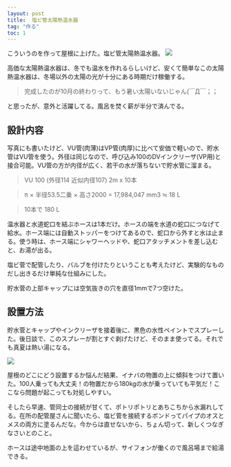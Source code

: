 ```yaml
---
layout: post
title:  塩ビ管太陽熱温水器
tag: "作る"
toc: 1
---
```

こういうのを作って屋根に上げた。塩ビ管太陽熱温水器。
![](https://kobapan.com/f/9481161129_cf639f06e6.jpg)

高価な太陽熱温水器は、冬でも温水を作れるらしいけど、安くて簡単なこの太陽熱温水器は、冬場以外の太陽の光が十分にある時期だけ稼働する。

> 完成したのが10月の終わりって、もう暑い太陽いないじゃん(￣Д￣；；

と思ったが、意外と活躍してる。風呂を焚く薪が半分で済んでる。

## 設計内容

写真にも書いたけど、VU管(肉薄)はVP管(肉厚)に比べて安価で軽いので、貯水管はVU管を使う。外径は同じなので、呼び込み100のDVインクリーザ(VP用)と接合可能。VU管の方が内径が広く、若干の水が落ちないで貯水管に溜まる。

> VU 100 (外径114 近似内径107) 2m x 10本

> π × 半径53.5二乗 × 高さ2000 = 17,984,047 mm3 ≒ 18 L

> 10本で 180 L

温水器と水道蛇口を結ぶホースは1本だけ。ホースの端を水道の蛇口につなげて給水。ホース端には自動ストッパーをつけてあるので、蛇口から外すと水は止まる。使う時は、ホース端にシャワーヘッドや、蛇口アタッチメントを差し込むと、お湯が出る。

塩ビ菅で配管したり、バルブを付けたりということも考えたけど、実験的なものだし出きるだけ単純な仕組みにした。

貯水菅の上部キャップには空気抜きの穴を直径1mmで7つ空けた。

## 設置方法

貯水菅とキャップやインクリーザを接着後に、黒色の水性ペイントでスプレーした。後日談で、このスプレーが割とすぐ剥げたけど、そのまま使ってる。それでも真夏は熱い湯になる。

![](https://kobapan.com/f/10903218935_d622b736cb.jpg)

屋根のどこにどう設置するか悩んだ結果、イナバの物置の上に傾斜をつけて置いた。100人乗っても大丈夫！の物置だから180kgの水が乗っていても平気だ！ここなら問題が起こっても対処しやすい。

そしたら早速、管同士の接続が甘くて、ポトリポトリとあちこちから水漏れしてる。在所の配管屋さんに聞いたら、塩ビ菅を接続するボンドってパイプのオスとメスの両方に塗るんだな。今からは直せないから、ちょん切って、新しくつなぎなさいとのこと。

ホースは途中地面の上を這わせているが、サイフォンが働くので風呂場まで給湯できる。
